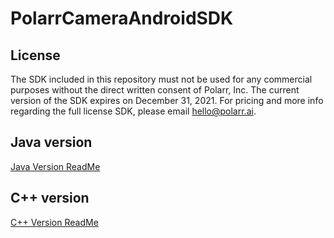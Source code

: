# PolarrCameraAndroidSDK
## License
The SDK included in this repository must not be used for any commercial purposes without the direct written consent of Polarr, Inc. The current version of the SDK expires on December 31, 2021. For pricing and more info regarding the full license SDK, please email [hello@polarr.ai](mailto:hello@polarr.ai).

## Java version
[Java Version ReadMe](java_demo/README.md)


## C++ version
[C++ Version ReadMe](c_demo/README.md)
